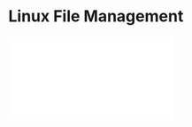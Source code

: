 # Linux File Management
![See my PNPT notes on Linux file management](../../../PNPT/PEH/kali-linux/file-management.md)